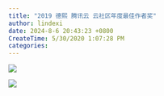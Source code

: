 ```yaml
---
title: "2019 德熙 腾讯云 云社区年度最佳作者奖"
author: lindexi
date: 2024-8-6 20:43:23 +0800
CreateTime: 5/30/2020 1:07:28 PM
categories: 
---
```



<!--more-->


<!-- CreateTime:5/30/2020 1:07:28 PM -->


<!-- ![](http://cdn.lindexi.site/lindexi%2F20231171629498194.jpg) -->
![](https://i.loli.net/2020/05/30/TIN1DndVhS2Qx47.jpg)

<!-- ![](http://cdn.lindexi.site/lindexi%2F20231171630209704.jpg) -->
![](https://i.loli.net/2020/05/30/Fns5hr2bCYmLJ3N.jpg)

